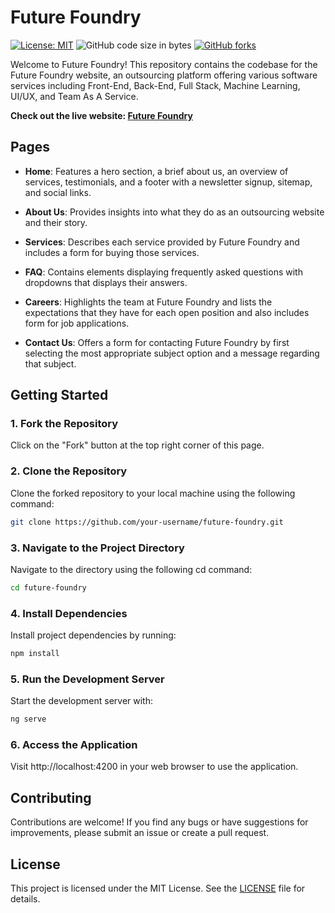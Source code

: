 # Future Foundry

[![License: MIT](https://img.shields.io/badge/License-MIT-yellow.svg)](https://opensource.org/licenses/MIT)
![GitHub code size in bytes](https://img.shields.io/github/languages/code-size/demarcoeduard/future-foundry)
[![GitHub forks](https://img.shields.io/github/forks/demarcoeduard/hospital-crm.svg)](https://github.com/demarcoeduard/future-foundry/network)

Welcome to Future Foundry! This repository contains the codebase for the Future Foundry website, an outsourcing platform offering various software services including Front-End, Back-End, Full Stack, Machine Learning, UI/UX, and Team As A Service. 

**Check out the live website: [Future Foundry](https://demarcoeduard.github.io/future-foundry/)**

## Pages

- **Home**: Features a hero section, a brief about us, an overview of services, testimonials, and a footer with a newsletter signup, sitemap, and social links.

- **About Us**: Provides insights into what they do as an outsourcing website and their story.

- **Services**: Describes each service provided by Future Foundry and includes a form for buying those services.

- **FAQ**: Contains elements displaying frequently asked questions with dropdowns that displays their answers.

- **Careers**: Highlights the team at Future Foundry and lists the expectations that they have for each open position and also includes form for job applications.

- **Contact Us**: Offers a form for contacting Future Foundry by first selecting the most appropriate subject option and a message regarding that subject.

## Getting Started

### 1. Fork the Repository

Click on the "Fork" button at the top right corner of this page.

### 2. Clone the Repository

Clone the forked repository to your local machine using the following command:

```bash
git clone https://github.com/your-username/future-foundry.git
```

### 3.  Navigate to the Project Directory

Navigate to the directory using the following cd command:

```bash
cd future-foundry
```

### 4. Install Dependencies

Install project dependencies by running:

```bash
npm install
```

### 5. Run the Development Server

Start the development server with:

```bash
ng serve
```

### 6. Access the Application

Visit http://localhost:4200 in your web browser to use the application.

## Contributing

Contributions are welcome! If you find any bugs or have suggestions for improvements, please submit an issue or create a pull request.

## License

This project is licensed under the MIT License. See the [LICENSE](LICENSE) file for details.
